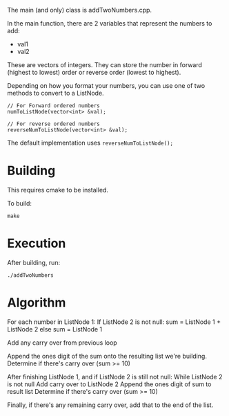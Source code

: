The main (and only) class is addTwoNumbers.cpp.

In the main function, there are 2 variables that represent the numbers to add:
* val1
* val2

These are vectors of integers. They can store the number in forward (highest to lowest) order or 
reverse order (lowest to highest).

Depending on how you format your numbers, you can use one of two methods to convert to a ListNode.

```
// For Forward ordered numbers
numToListNode(vector<int> &val);

// For reverse ordered numbers
reverseNumToListNode(vector<int> &val);
```

The default implementation uses `reverseNumToListNode();`

# Building

This requires cmake to be installed.

To build:
```
make
```

# Execution

After building, run:
```
./addTwoNumbers
```

# Algorithm

For each number in ListNode 1:
  If ListNode 2 is not null:
     sum = ListNode 1 + ListNode 2
  else
     sum = ListNode 1

  Add any carry over from previous loop

  Append the ones digit of the sum onto the resulting list we're building.
  Determine if there's carry over (sum >= 10)

After finishing ListNode 1, and if ListNode 2 is still not null:
    While ListNode 2 is not null
        Add carry over to ListNode 2
        Append the ones digit of sum to result list
        Determine if there's carry over (sum >= 10)

Finally, if there's any remaining carry over, add that to the end of the list.


